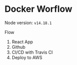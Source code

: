 # Docker Worflow 

Node version: `v14.18.1`

Flow 
1. React App
2. Github
3. CI/CD with Travis CI
4. Deploy to AWS
